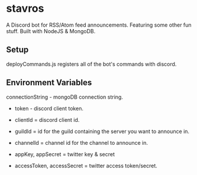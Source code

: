 # stavros
A Discord bot for RSS/Atom feed announcements. Featuring some other fun stuff. Built with NodeJS & MongoDB.

## Setup
deployCommands.js registers all of the bot's commands with discord.

## Environment Variables
connectionString - mongoDB connection string.

- token - discord client token.
- clientId = discord client id.
- guildId = id for the guild containing the server you want to announce in.
- channelId = channel id for the channel to announce in. 

- appKey, appSecret = twitter key & secret
- accessToken, accessSecret = twitter access token/secret. 
